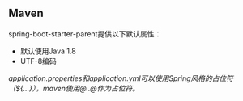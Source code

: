 ## Maven
spring-boot-starter-parent提供以下默认属性：
- 默认使用Java 1.8
- UTF-8编码

*application.properties和application.yml可以使用Spring风格的占位符（${...}），maven使用@..@作为占位符。*
